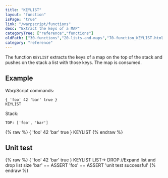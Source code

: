 ```yaml
---
title: "KEYLIST"
layout: "function"
isPage: "true"
link: "/warpscript/functions"
desc: "Extract the keys of a MAP"
categoryTree: ["reference","functions"]
oldPath: ["30-functions","20-lists-and-maps","70-function_KEYLIST.html.md"]
category: "reference"
---
```

 

The function `KEYLIST` extracts the keys of a map on the top of the stack and pushes on the stack a list with those keys.
The map is consumed.


## Example ##


WarpScript commands:

    { 'foo' 42 'bar' true }
    KEYLIST

Stack:

    TOP: ['foo', 'bar']


{% raw %}
<warp10-warpscript-widget backend="{{backend}}"  exec-endpoint="{{execEndpoint}}">{ 'foo' 42 'bar' true }
KEYLIST
</warp10-warpscript-widget>
{% endraw %}

## Unit test ##

{% raw %}
<warp10-warpscript-widget backend="{{backend}}"  exec-endpoint="{{execEndpoint}}">{ 'foo' 42 'bar' true }
KEYLIST
LIST-> DROP       //Expand list and drop list size
'bar' == ASSERT
'foo' == ASSERT
'unit test successful'
</warp10-warpscript-widget>
{% endraw %}

